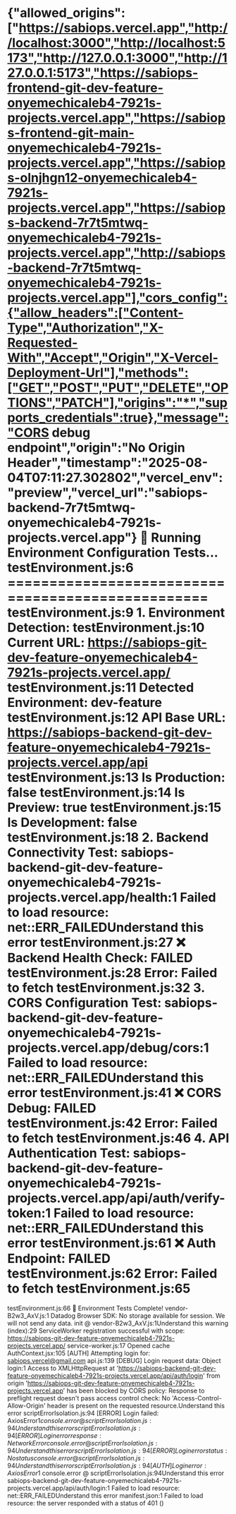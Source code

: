 {"allowed_origins":["https://sabiops.vercel.app","http://localhost:3000","http://localhost:5173","http://127.0.0.1:3000","http://127.0.0.1:5173","https://sabiops-frontend-git-dev-feature-onyemechicaleb4-7921s-projects.vercel.app","https://sabiops-frontend-git-main-onyemechicaleb4-7921s-projects.vercel.app","https://sabiops-olnjhgn12-onyemechicaleb4-7921s-projects.vercel.app","https://sabiops-backend-7r7t5mtwq-onyemechicaleb4-7921s-projects.vercel.app","http://sabiops-backend-7r7t5mtwq-onyemechicaleb4-7921s-projects.vercel.app"],"cors_config":{"allow_headers":["Content-Type","Authorization","X-Requested-With","Accept","Origin","X-Vercel-Deployment-Url"],"methods":["GET","POST","PUT","DELETE","OPTIONS","PATCH"],"origins":"*","supports_credentials":true},"message":"CORS debug endpoint","origin":"No Origin Header","timestamp":"2025-08-04T07:11:27.302802","vercel_env":"preview","vercel_url":"sabiops-backend-7r7t5mtwq-onyemechicaleb4-7921s-projects.vercel.app"}
🧪 Running Environment Configuration Tests...
testEnvironment.js:6 ==================================================
testEnvironment.js:9 1. Environment Detection:
testEnvironment.js:10    Current URL: https://sabiops-git-dev-feature-onyemechicaleb4-7921s-projects.vercel.app/
testEnvironment.js:11    Detected Environment: dev-feature
testEnvironment.js:12    API Base URL: https://sabiops-backend-git-dev-feature-onyemechicaleb4-7921s-projects.vercel.app/api
testEnvironment.js:13    Is Production: false
testEnvironment.js:14    Is Preview: true
testEnvironment.js:15    Is Development: false
testEnvironment.js:18 
2. Backend Connectivity Test:
sabiops-backend-git-dev-feature-onyemechicaleb4-7921s-projects.vercel.app/health:1  Failed to load resource: net::ERR_FAILEDUnderstand this error
testEnvironment.js:27    ❌ Backend Health Check: FAILED
testEnvironment.js:28    Error: Failed to fetch
testEnvironment.js:32 
3. CORS Configuration Test:
sabiops-backend-git-dev-feature-onyemechicaleb4-7921s-projects.vercel.app/debug/cors:1  Failed to load resource: net::ERR_FAILEDUnderstand this error
testEnvironment.js:41    ❌ CORS Debug: FAILED
testEnvironment.js:42    Error: Failed to fetch
testEnvironment.js:46 
4. API Authentication Test:
sabiops-backend-git-dev-feature-onyemechicaleb4-7921s-projects.vercel.app/api/auth/verify-token:1  Failed to load resource: net::ERR_FAILEDUnderstand this error
testEnvironment.js:61    ❌ Auth Endpoint: FAILED
testEnvironment.js:62    Error: Failed to fetch
testEnvironment.js:65 
==================================================
testEnvironment.js:66 🏁 Environment Tests Complete!
vendor-B2w3_AxV.js:1 Datadog Browser SDK: No storage available for session. We will not send any data.
init @ vendor-B2w3_AxV.js:1Understand this warning
(index):29 ServiceWorker registration successful with scope:  https://sabiops-git-dev-feature-onyemechicaleb4-7921s-projects.vercel.app/
service-worker.js:17 Opened cache
AuthContext.jsx:105 [AUTH] Attempting login for: sabiops.vercel@gmail.com
api.js:139 [DEBUG] Login request data: Object
login:1 Access to XMLHttpRequest at 'https://sabiops-backend-git-dev-feature-onyemechicaleb4-7921s-projects.vercel.app/api/auth/login' from origin 'https://sabiops-git-dev-feature-onyemechicaleb4-7921s-projects.vercel.app' has been blocked by CORS policy: Response to preflight request doesn't pass access control check: No 'Access-Control-Allow-Origin' header is present on the requested resource.Understand this error
scriptErrorIsolation.js:94 [ERROR] Login failed: AxiosError$1
console.error @ scriptErrorIsolation.js:94Understand this error
scriptErrorIsolation.js:94 [ERROR] Login error response: Network Error
console.error @ scriptErrorIsolation.js:94Understand this error
scriptErrorIsolation.js:94 [ERROR] Login error status: No status
console.error @ scriptErrorIsolation.js:94Understand this error
scriptErrorIsolation.js:94 [AUTH] Login error: AxiosError$1
console.error @ scriptErrorIsolation.js:94Understand this error
sabiops-backend-git-dev-feature-onyemechicaleb4-7921s-projects.vercel.app/api/auth/login:1  Failed to load resource: net::ERR_FAILEDUnderstand this error
manifest.json:1  Failed to load resource: the server responded with a status of 401 ()